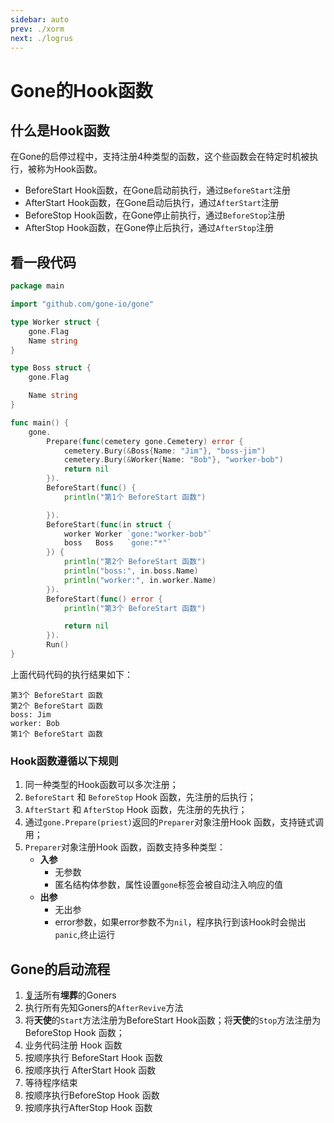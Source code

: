 ```yaml
---
sidebar: auto
prev: ./xorm
next: ./logrus
---
```


# Gone的Hook函数

## 什么是Hook函数
在Gone的启停过程中，支持注册4种类型的函数，这个些函数会在特定时机被执行，被称为Hook函数。
- BeforeStart Hook函数，在Gone启动前执行，通过`BeforeStart`注册
- AfterStart Hook函数，在Gone启动后执行，通过`AfterStart`注册
- BeforeStop Hook函数，在Gone停止前执行，通过`BeforeStop`注册
- AfterStop Hook函数，在Gone停止后执行，通过`AfterStop`注册

## 看一段代码

```go
package main

import "github.com/gone-io/gone"

type Worker struct {
	gone.Flag
	Name string
}

type Boss struct {
	gone.Flag

	Name string
}

func main() {
	gone.
		Prepare(func(cemetery gone.Cemetery) error {
			cemetery.Bury(&Boss{Name: "Jim"}, "boss-jim")
			cemetery.Bury(&Worker{Name: "Bob"}, "worker-bob")
			return nil
		}).
		BeforeStart(func() {
			println("第1个 BeforeStart 函数")

		}).
		BeforeStart(func(in struct {
			worker Worker `gone:"worker-bob"`
			boss   Boss   `gone:"*"`
		}) {
			println("第2个 BeforeStart 函数")
			println("boss:", in.boss.Name)
			println("worker:", in.worker.Name)
		}).
		BeforeStart(func() error {
			println("第3个 BeforeStart 函数")

			return nil
		}).
		Run()
}
```
上面代码代码的执行结果如下：
```
第3个 BeforeStart 函数
第2个 BeforeStart 函数
boss: Jim
worker: Bob
第1个 BeforeStart 函数
```

### Hook函数遵循以下规则
1. 同一种类型的Hook函数可以多次注册；
2. `BeforeStart` 和  `BeforeStop` Hook 函数，先注册的后执行；
3. `AfterStart` 和  `AfterStop` Hook 函数，先注册的先执行；
4. 通过`gone.Prepare(priest)`返回的`Preparer`对象注册Hook 函数，支持链式调用；
5. `Preparer`对象注册Hook 函数，函数支持多种类型：
	- **入参**
    	- 无参数
    	- 匿名结构体参数，属性设置`gone`标签会被自动注入响应的值
	- **出参**
    	- 无出参
    	- error参数，如果error参数不为`nil`，程序执行到该Hook时会抛出`panic`,终止运行

## Gone的启动流程

1. [复活](core-concept.html#revive-复活)所有**埋葬**的Goners
2. 执行所有先知Goners的`AfterRevive`方法
3. 将**天使**的`Start`方法注册为BeforeStart Hook函数；将**天使**的`Stop`方法注册为BeforeStop Hook 函数；
4. 业务代码注册 Hook 函数
5. 按顺序执行 BeforeStart Hook 函数
6. 按顺序执行 AfterStart Hook 函数
7. 等待程序结束
8. 按顺序执行BeforeStop Hook 函数
9. 按顺序执行AfterStop Hook 函数